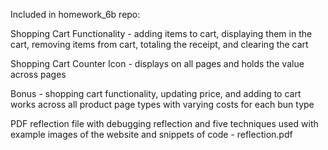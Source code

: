 Included in homework_6b repo:

Shopping Cart Functionality - adding items to cart, displaying them in the cart, removing items from cart, totaling the receipt, and clearing the cart

Shopping Cart Counter Icon - displays on all pages and holds the value across pages

Bonus - shopping cart functionality, updating price, and adding to cart works across all product page types with varying costs for each bun type

PDF reflection file with debugging reflection and five techniques used with example images of the website and snippets of code - reflection.pdf
